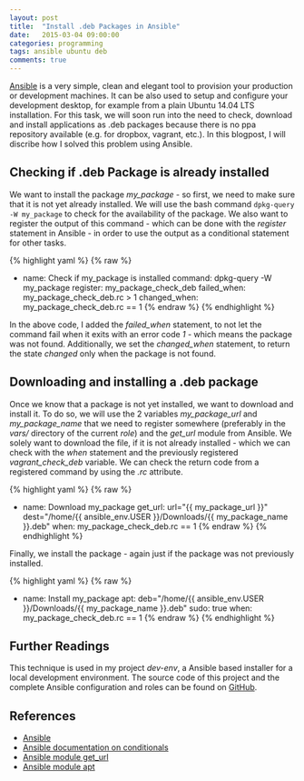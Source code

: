 ```yaml
---
layout: post
title:  "Install .deb Packages in Ansible"
date:   2015-03-04 09:00:00
categories: programming
tags: ansible ubuntu deb
comments: true
---
```


[Ansible][ansible-web] is a very simple, clean and elegant tool to provision your production or development machines. It can be also used to setup and configure your development desktop, for example from a plain Ubuntu 14.04 LTS installation. For this task, we will soon run into the need to check, download and install applications as .deb packages because there is no ppa repository available (e.g. for dropbox, vagrant, etc.). In this blogpost, I will discribe how I solved this problem using Ansible.

## Checking if .deb Package is already installed

We want to install the package *my_package* - so first, we need to make sure that it is not yet already installed. We will use the bash command ```dpkg-query -W my_package``` to check for the availability of the package. We also want to register the output of this command - which can be done with the *register* statement in Ansible - in order to use the output as a conditional statement for other tasks.

{% highlight yaml %}
{% raw %}
- name: Check if my_package is installed
  command: dpkg-query -W my_package
  register: my_package_check_deb
  failed_when: my_package_check_deb.rc > 1
  changed_when: my_package_check_deb.rc == 1
{% endraw %}
{% endhighlight %}

In the above code, I added the *failed_when* statement, to not let the command fail when it exits with an error code *1* - which means the package was not found. Additionally, we set the *changed_when* statement, to return the state *changed* only when the package is not found.

## Downloading and installing a .deb package

Once we know that a package is not yet installed, we want to download and install it. To do so, we will use the 2 variables *my_package_url* and *my_package_name* that we need to register somewhere (preferably in the *vars/* directory of the current *role*) and the *get_url* module from Ansible. We solely want to download the file, if it is not already installed - which we can check with the *when* statement and the previously registered *vagrant_check_deb* variable. We can check the return code from a registered command by using the *.rc* attribute. 

{% highlight yaml %}
{% raw %}
- name: Download my_package
  get_url: 
    url="{{ my_package_url }}"
    dest="/home/{{ ansible_env.USER }}/Downloads/{{ my_package_name }}.deb"
  when: my_package_check_deb.rc == 1
{% endraw %}
{% endhighlight %}

Finally, we install the package - again just if the package was not previously installed.

{% highlight yaml %}
{% raw %}
- name: Install my_package
  apt: deb="/home/{{ ansible_env.USER }}/Downloads/{{ my_package_name }}.deb"
  sudo: true
  when: my_package_check_deb.rc == 1
{% endraw %}
{% endhighlight %}

## Further Readings

This technique is used in my project *dev-env*, a Ansible based installer for a local development environment. The source code of this project and the complete Ansible configuration and roles can be found on [GitHub](http://github.com/chaosmail/dev-env).

## References

* [Ansible][ansible-web]
* [Ansible documentation on conditionals][ansible-docs-conditionals]
* [Ansible module get_url][ansible-module-get_url]
* [Ansible module apt][ansible-module-apt]

[ansible-web]: http://www.ansible.com/
[ansible-docs-conditionals]: http://docs.ansible.com/playbooks_conditionals.html
[ansible-module-get_url]: http://docs.ansible.com/get_url_module.html
[ansible-module-apt]: http://docs.ansible.com/apt_module.html
